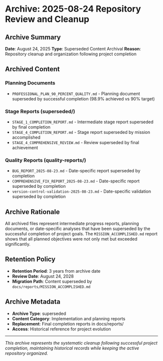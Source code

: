 # Archive: 2025-08-24 Repository Review and Cleanup

## Archive Summary

**Date**: August 24, 2025
**Type**: Superseded Content Archival
**Reason**: Repository cleanup and organization following project completion

## Archived Content

### Planning Documents

- `PROFESSIONAL_PLAN_90_PERCENT_QUALITY.md` - Planning document superseded by successful completion (98.9% achieved vs 90% target)

### Stage Reports (superseded/)

- `STAGE_1_COMPLETION_REPORT.md` - Intermediate stage report superseded by final completion
- `STAGE_4_COMPLETION_REPORT.md` - Stage report superseded by mission accomplished
- `STAGE_4_COMPREHENSIVE_REVIEW.md` - Review superseded by final achievement

### Quality Reports (quality-reports/)

- `BUG_REPORT_2025-08-23.md` - Date-specific report superseded by completion
- `COMPREHENSIVE_FIX_REPORT_2025-08-23.md` - Date-specific report superseded by completion
- `version-control-validation-2025-08-23.md` - Date-specific validation superseded by completion

## Archive Rationale

All archived files represent intermediate progress reports, planning documents, or date-specific analyses that have been superseded by the successful completion of project goals.
The `MISSION_ACCOMPLISHED.md` report shows that all planned objectives were not only met but exceeded significantly.

## Retention Policy

- **Retention Period**: 3 years from archive date
- **Review Date**: August 24, 2028
- **Migration Path**: Content superseded by `docs/reports/MISSION_ACCOMPLISHED.md`

## Archive Metadata

- **Archive Type**: superseded
- **Content Category**: Implementation and planning reports
- **Replacement**: Final completion reports in docs/reports/
- **Access**: Historical reference for project evolution

---

_This archive represents the systematic cleanup following successful project completion, maintaining historical records while keeping the active repository organized._
